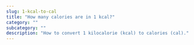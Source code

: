 ```yaml
---
slug: 1-kcal-to-cal
title: "How many calories are in 1 kcal?"
category: ""
subcategory: ""
description: "How to convert 1 kilocalorie (kcal) to calories (cal)."
---
```


